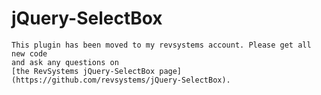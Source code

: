 # jQuery-SelectBox

    This plugin has been moved to my revsystems account. Please get all new code 
    and ask any questions on 
    [the RevSystems jQuery-SelectBox page](https://github.com/revsystems/jQuery-SelectBox).